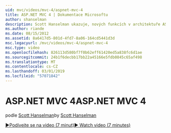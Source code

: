 ```yaml
---
uid: mvc/videos/mvc-4/aspnet-mvc-4
title: ASP.NET MVC 4 | Dokumentace Microsoftu
author: shanselman
description: Scott Hanselman ukazuje, nových funkcích v architektuře ASP.NET MVC 4.
ms.author: riande
ms.date: 08/15/2012
ms.assetid: 8a6417d5-801d-4fd7-8a06-164cd5441d3d
msc.legacyurl: /mvc/videos/mvc-4/aspnet-mvc-4
msc.type: video
ms.openlocfilehash: 826113d580bf7f0b62eff61420ed5a838fc6d1ae
ms.sourcegitcommit: 24b1f6decbb17bb22a45166e5fdb0845c65af498
ms.translationtype: MT
ms.contentlocale: cs-CZ
ms.lasthandoff: 03/01/2019
ms.locfileid: "57071842"
---
```

<a name="aspnet-mvc-4"></a><span data-ttu-id="f18bc-103">ASP.NET MVC 4</span><span class="sxs-lookup"><span data-stu-id="f18bc-103">ASP.NET MVC 4</span></span>
====================
<span data-ttu-id="f18bc-104">podle [Scott Hanselman](https://github.com/shanselman)</span><span class="sxs-lookup"><span data-stu-id="f18bc-104">by [Scott Hanselman](https://github.com/shanselman)</span></span>

[<span data-ttu-id="f18bc-105">&#9654;Podívejte se na video (7 minut)</span><span class="sxs-lookup"><span data-stu-id="f18bc-105">&#9654; Watch video (7 minutes)</span></span>](https://channel9.msdn.com/Blogs/ASP-NET-Site-Videos/aspnet-mvc-4)
